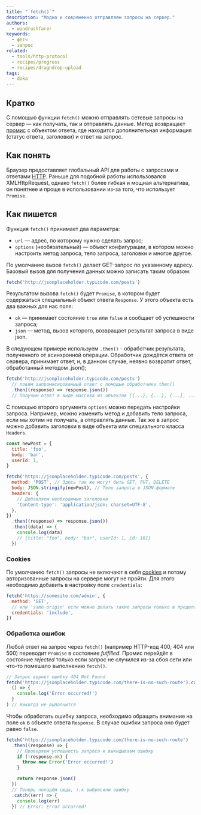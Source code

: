 ```yaml
---
title: "`fetch()`"
description: "Модно и современно отправляем запросы на сервер."
authors:
  - windrushfarer
keywords:
  - фетч
  - запрос
related:
  - tools/http-protocol
  - recipes/progress
  - recipes/dragndrop-upload
tags:
  - doka
---
```


## Кратко

С помощью функции `fetch()` можно отправлять сетевые запросы на сервер — как получать, так и отправлять данные. Метод возвращает [промис](/js/promise/) с объектом ответа, где находится дополнительная информация (статус ответа, заголовки) и ответ на запрос.

## Как понять

Браузер предоставляет глобальный API для работы с запросами и ответами [HTTP](/tools/http-protocol/). Раньше для подобной работы использовался XMLHttpRequest, однако `fetch()` более гибкая и мощная альтернатива, он понятнее и проще в использовании из-за того, что использует `Promise`.

## Как пишется

Функция `fetch()` принимает два параметра:

- `url` — адрес, по которому нужно сделать запрос;
- `options` (необязательный) — объект конфигурации, в котором можно настроить метод запроса, тело запроса, заголовки и многое другое.

По умолчанию вызов `fetch()` делает GET-запрос по указанному адресу. Базовый вызов для получения данных можно записать таким образом:

```js
fetch('http://jsonplaceholder.typicode.com/posts')
```

Результатом вызова `fetch()` будет `Promise`, в котором будет содержаться специальный объект ответа `Response`. У этого объекта есть два важных для нас поля:

- `ok` — принимает состояние `true` или `false` и сообщает об успешности запроса;
- `json` — метод, вызов которого, возвращает результат запроса в виде json.


В следующем примере используем `.then()` - обработчик результата, полученного от асинхронной операции. Обработчик дождётся ответа от сервера, принимает ответ, и, в данном случае, неявно возвратит ответ, обработанный методом .json();

```js
fetch('http://jsonplaceholder.typicode.com/posts')
  // ловим запромисированыый ответ с помощью обработчика then()
  .then((response) => response.json())
  // Получим ответ в виде массива из объектов [{...}, {...}, {...}, ...]
```

С помощью второго аргумента `options` можно передать настройки запроса. Например, можно изменить метод и добавить тело запроса, если мы хотим не получать, а отправлять данные. Так же в запрос можно добавить заголовки в виде объекта или специального класса `Headers`.

```js
const newPost = {
  title: 'foo',
  body: 'bar',
  userId: 1,
}

fetch('https://jsonplaceholder.typicode.com/posts', {
  method: 'POST', // Здесь так же могут быть GET, PUT, DELETE
  body: JSON.stringify(newPost), // Тело запроса в JSON-формате
  headers: {
    // Добавляем необходимые заголовки
    'Content-type': 'application/json; charset=UTF-8',
  },
})
  .then((response) => response.json())
  .then((data) => {
    console.log(data)
    // {title: "foo", body: "bar", userId: 1, id: 101}
  })
```

### Cookies

По умолчанию `fetch()` запросы не включают в себя [cookies](/js/cookie/) и потому авторизованные запросы на сервере могут не пройти. Для этого необходимо добавить в настройку поле `credentials`:

```js
fetch('https://somesite.com/admin', {
  method: 'GET',
  // или 'same-origin' если можно делать такие запросы только в пределах этого домена
  credentials: 'include',
})
```

### Обработка ошибок

Любой ответ на запрос через `fetch()` (например HTTP-код 400, 404 или 500) переводит `Promise` в состояние _fulfilled_. Промис перейдёт в состояние _rejected_ только если запрос не случился из-за сбоя сети или что-то помешало выполнению `fetch()`.

```js
// Запрос вернет ошибку 404 Not Found
fetch('https://jsonplaceholder.typicode.com/there-is-no-such-route').catch(
  () => {
    console.log('Error occurred!')
  }
) // Никогда не выполнится
```

Чтобы обработать ошибку запроса, необходимо обращать внимание на поле `ok` в объекте ответа `Response`. В случае ошибки запроса оно будет равно `false`.

```js
fetch('https://jsonplaceholder.typicode.com/there-is-no-such-route')
  .then((response) => {
    // Проверяем успешность запроса и выкидываем ошибку
    if (!response.ok) {
      throw new Error('Error occurred!')
    }

    return response.json()
  })
  // Теперь попадём сюда, т.к выбросили ошибку
  .catch((err) => {
    console.log(err)
  }) // Error: Error occurred!
```
